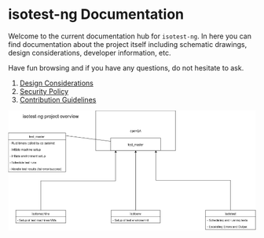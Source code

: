 # isotest-ng Documentation

Welcome to the current documentation hub for `isotest-ng`. In here you can find documentation about the project itself
including schematic drawings, design considerations, developer information, etc.

Have fun browsing and if you have any questions, do not hesitate to ask.

1. [Design Considerations](./design_considerations.md)
2. [Security Policy](./SECURITY.md)
3. [Contribution Guidelines](./CONTRIBUTING.md)

![Project Overview Diagram](./isotest-ng.png)
